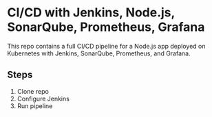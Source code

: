 # CI/CD with Jenkins, Node.js, SonarQube, Prometheus, Grafana

This repo contains a full CI/CD pipeline for a Node.js app deployed on Kubernetes with Jenkins, SonarQube, Prometheus, and Grafana.

## Steps
1. Clone repo
2. Configure Jenkins
3. Run pipeline
